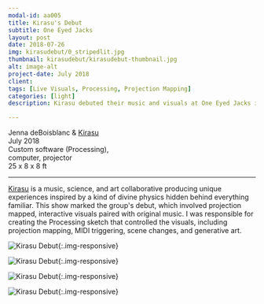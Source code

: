 ```yaml
---
modal-id: aa005
title: Kirasu's Debut
subtitle: One Eyed Jacks
layout: post
date: 2018-07-26
img: kirasudebut/0_stripedlit.jpg
thumbnail: kirasudebut/kirasudebut-thumbnail.jpg
alt: image-alt
project-date: July 2018
client:
tags: [Live Visuals, Processing, Projection Mapping]
categories: [light]
description: Kirasu debuted their music and visuals at One Eyed Jacks in New Orleans.

---
```


Jenna deBoisblanc & [Kirasu](http://www.kirasumusic.com/)   
July 2018  
Custom software (Processing),  
computer, projector     
25 x 8 x 8 ft  

---

[Kirasu](http://www.kirasumusic.com/) is a music, science, and art collaborative producing unique experiences inspired by a kind of divine physics hidden behind everything familiar. This show marked the group's debut, which involved projection mapped, interactive visuals paired with original music. I was responsible for creating the Processing sketch that controlled the visuals, including projection mapping, MIDI triggering, scene changes, and generative art.


![Kirasu Debut]({{site.url}}/img/portfolio/kirasudebut/neon3.jpg){:.img-responsive}

![Kirasu Debut]({{site.url}}/img/portfolio/kirasudebut/pink.jpg){:.img-responsive}

![Kirasu Debut]({{site.url}}/img/portfolio/kirasudebut/splash2.jpg){:.img-responsive}

![Kirasu Debut]({{site.url}}/img/portfolio/kirasudebut/crowd.jpg){:.img-responsive}
